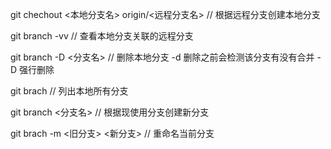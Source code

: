 git chechout <本地分支名> origin/<远程分支名> // 根据远程分支创建本地分支

git branch -vv // 查看本地分支关联的远程分支

git branch -D <分支名> // 删除本地分支 -d 删除之前会检测该分支有没有合并  -D 强行删除

git brach // 列出本地所有分支

git branch <分支名> // 根据现使用分支创建新分支

git brach -m <旧分支> <新分支> //  重命名当前分支
